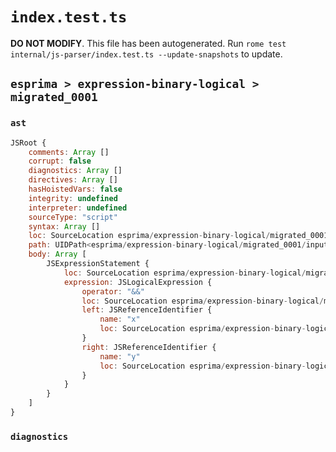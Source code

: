 # `index.test.ts`

**DO NOT MODIFY**. This file has been autogenerated. Run `rome test internal/js-parser/index.test.ts --update-snapshots` to update.

## `esprima > expression-binary-logical > migrated_0001`

### `ast`

```javascript
JSRoot {
	comments: Array []
	corrupt: false
	diagnostics: Array []
	directives: Array []
	hasHoistedVars: false
	integrity: undefined
	interpreter: undefined
	sourceType: "script"
	syntax: Array []
	loc: SourceLocation esprima/expression-binary-logical/migrated_0001/input.js 1:0-2:0
	path: UIDPath<esprima/expression-binary-logical/migrated_0001/input.js>
	body: Array [
		JSExpressionStatement {
			loc: SourceLocation esprima/expression-binary-logical/migrated_0001/input.js 1:0-1:6
			expression: JSLogicalExpression {
				operator: "&&"
				loc: SourceLocation esprima/expression-binary-logical/migrated_0001/input.js 1:0-1:6
				left: JSReferenceIdentifier {
					name: "x"
					loc: SourceLocation esprima/expression-binary-logical/migrated_0001/input.js 1:0-1:1 (x)
				}
				right: JSReferenceIdentifier {
					name: "y"
					loc: SourceLocation esprima/expression-binary-logical/migrated_0001/input.js 1:5-1:6 (y)
				}
			}
		}
	]
}
```

### `diagnostics`

```

```
